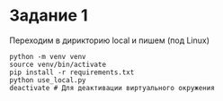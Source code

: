 # Задание 1 
Переходим в дирикторию local и пишем (под Linux)
```
python -m venv venv
source venv/bin/activate
pip install -r requirements.txt
python use_local.py
deactivate # Для деактивации виртуального окружения
```
